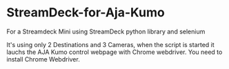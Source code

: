 # StreamDeck-for-Aja-Kumo
For a Streamdeck Mini using StreamDeck python library and selenium 

It's using only 2 Destinations and 3 Cameras, when the script is started it lauchs the AJA Kumo control webpage with Chrome webdriver.
You need to install Chrome Webdriver.
